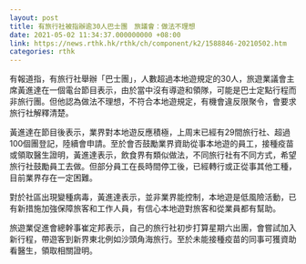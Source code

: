 ```yaml
---
layout: post
title: 有旅行社被指辦逾30人巴士團　旅議會：做法不理想
date: 2021-05-02 11:34:37.000000000 +08:00
link: https://news.rthk.hk/rthk/ch/component/k2/1588846-20210502.htm
categories: rthk
---
```


有報道指，有旅行社舉辦「巴士團」，人數超過本地遊規定的30人，旅遊業議會主席黃進達在一個電台節目表示，由於當中沒有導遊和領隊，可能是巴士定點行程而非旅行團。但他認為做法不理想，不符合本地遊規定，有機會違反限聚令，會要求旅行社解釋清楚。

黃進達在節目後表示，業界對本地遊反應積極，上周末已經有29間旅行社、超過100個團登記，陸續會申請。至於會否鼓勵業界資助從事本地遊的員工，接種疫苗或領取醫生證明，黃進達表示，飲食界有類似做法，不同旅行社有不同方式，希望旅行社鼓勵員工去做。但部分員工在長時間停工後，已經轉行或正從事其他工種，目前業界存在一定困難。

對於社區出現變種病毒，黃進達表示，並非業界能控制，本地遊是低風險活動，已有新措施加強保障旅客和工作人員，有信心本地遊對旅客和從業員都有幫助。

旅遊業促進會總幹事崔定邦表示，自己的旅行社初步打算星期六出團，會嘗試加入新行程，帶遊客到新界東北例如沙頭角海旅行。至於未能接種疫苗的同事可獲資助看醫生，領取相關證明。
